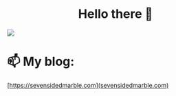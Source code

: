 <h1 align="center">
Hello there 👋
</h1>


<a href="https://github.com/sevensidedmarble/github-readme-stats">
  <img align="center" src="https://github-readme-stats.vercel.app/top-langs?username=sevensidedmarble&theme=darcula"/>
</a>

# 📫 My blog:
[https://sevensidedmarble.com](sevensidedmarble.com)
